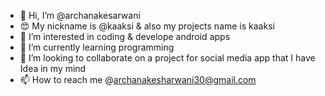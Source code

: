 - 👋 Hi, I’m @archanakesarwani
- 😍 My nickname is @kaaksi & also my projects name is kaaksi
- 👀 I’m interested in coding & develope android apps
- 🌱 I’m currently learning programming 
- 💞️ I’m looking to collaborate on a project for social media app that I have Idea in my mind
- 📫 How to reach me @archanakesharwani30@gmail.com 

<!---
kaaksi/kaaksi is a ✨ special ✨ repository because its `README.md` (this file) appears on your GitHub profile.
You can click the Preview link to take a look at your changes.
--->

